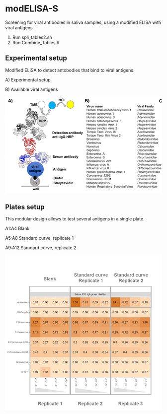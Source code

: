 # modELISA-S
Screening for viral antibodies in saliva samples, using a modified ELISA with viral antigens


1. Run spli_tables2.sh 
2. Run Combine_Tables.R

## Experimental setup

Modified ELISA to detect antobodies that bind to viral antigens. 

A) Experimental setup

B) Available viral antigens

![experiment!](experiment-image.png)

## Plates setup 

This modular design allows to test several antigens in a single plate.

A1:A4 Blank

A5:A8 Standard curve, replicate 1

A9:A12 Standard curve, replicate 2

![plates!](plate-setup.png)
